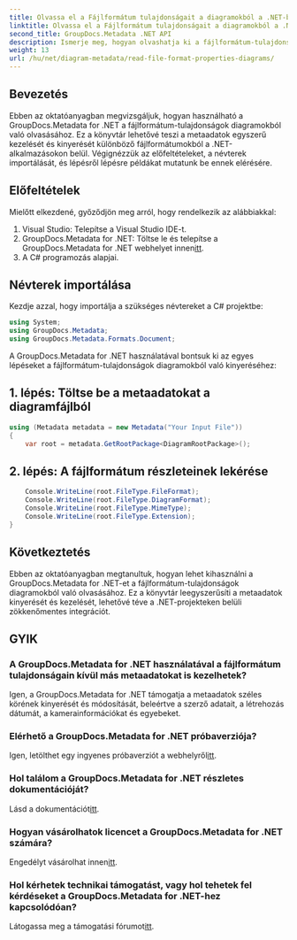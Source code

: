 ```yaml
---
title: Olvassa el a Fájlformátum tulajdonságait a diagramokból a .NET-ben
linktitle: Olvassa el a Fájlformátum tulajdonságait a diagramokból a .NET-ben
second_title: GroupDocs.Metadata .NET API
description: Ismerje meg, hogyan olvashatja ki a fájlformátum-tulajdonságokat diagramokból a .NET-ben a GroupDocs.Metadata használatával. Könnyedén bontsa ki a részletes metaadatokat.
weight: 13
url: /hu/net/diagram-metadata/read-file-format-properties-diagrams/
---
```

## Bevezetés
Ebben az oktatóanyagban megvizsgáljuk, hogyan használható a GroupDocs.Metadata for .NET a fájlformátum-tulajdonságok diagramokból való olvasásához. Ez a könyvtár lehetővé teszi a metaadatok egyszerű kezelését és kinyerését különböző fájlformátumokból a .NET-alkalmazásokon belül. Végignézzük az előfeltételeket, a névterek importálását, és lépésről lépésre példákat mutatunk be ennek elérésére.

## Előfeltételek
Mielőtt elkezdené, győződjön meg arról, hogy rendelkezik az alábbiakkal:
1. Visual Studio: Telepítse a Visual Studio IDE-t.
2.  GroupDocs.Metadata for .NET: Töltse le és telepítse a GroupDocs.Metadata for .NET webhelyet innen[itt](https://releases.groupdocs.com/metadata/net/).
3. A C# programozás alapjai.

## Névterek importálása
Kezdje azzal, hogy importálja a szükséges névtereket a C# projektbe:
```csharp
using System;
using GroupDocs.Metadata;
using GroupDocs.Metadata.Formats.Document;
```

A GroupDocs.Metadata for .NET használatával bontsuk ki az egyes lépéseket a fájlformátum-tulajdonságok diagramokból való kinyeréséhez:
## 1. lépés: Töltse be a metaadatokat a diagramfájlból
```csharp
using (Metadata metadata = new Metadata("Your Input File"))
{
    var root = metadata.GetRootPackage<DiagramRootPackage>();
```
## 2. lépés: A fájlformátum részleteinek lekérése
```csharp
    Console.WriteLine(root.FileType.FileFormat);
    Console.WriteLine(root.FileType.DiagramFormat);
    Console.WriteLine(root.FileType.MimeType);
    Console.WriteLine(root.FileType.Extension);
}
```

## Következtetés
Ebben az oktatóanyagban megtanultuk, hogyan lehet kihasználni a GroupDocs.Metadata for .NET-et a fájlformátum-tulajdonságok diagramokból való olvasásához. Ez a könyvtár leegyszerűsíti a metaadatok kinyerését és kezelését, lehetővé téve a .NET-projekteken belüli zökkenőmentes integrációt.

## GYIK
### A GroupDocs.Metadata for .NET használatával a fájlformátum tulajdonságain kívül más metaadatokat is kezelhetek?
Igen, a GroupDocs.Metadata for .NET támogatja a metaadatok széles körének kinyerését és módosítását, beleértve a szerző adatait, a létrehozás dátumát, a kamerainformációkat és egyebeket.
### Elérhető a GroupDocs.Metadata for .NET próbaverziója?
 Igen, letölthet egy ingyenes próbaverziót a webhelyről[itt](https://releases.groupdocs.com/).
### Hol találom a GroupDocs.Metadata for .NET részletes dokumentációját?
 Lásd a dokumentációt[itt](https://tutorials.groupdocs.com/metadata/net/).
### Hogyan vásárolhatok licencet a GroupDocs.Metadata for .NET számára?
 Engedélyt vásárolhat innen[itt](https://purchase.groupdocs.com/buy).
### Hol kérhetek technikai támogatást, vagy hol tehetek fel kérdéseket a GroupDocs.Metadata for .NET-hez kapcsolódóan?
 Látogassa meg a támogatási fórumot[itt](https://forum.groupdocs.com/c/metadata/14).